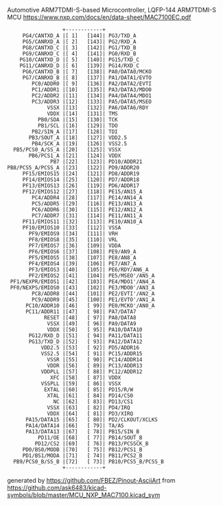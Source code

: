 Automotive ARM7TDMI-S-based Microcontroller, LQFP-144
ARM7TDMI-S MCU
https://www.nxp.com/docs/en/data-sheet/MAC7100EC.pdf


	                  +------------+
	     PG4/CANTXD_A |[ 1]   [144]| PG3/TXD_A
	     PG5/CANRXD_A |[ 2]   [143]| PG2/RXD_A
	     PG8/CANTXD_C |[ 3]   [142]| PG1/TXD_B
	     PG9/CANRXD_C |[ 4]   [141]| PG0/RXD_B
	    PG10/CANTXD_D |[ 5]   [140]| PG15/TXD_C
	    PG11/CANRXD_D |[ 6]   [139]| PG14/RXD_C
	     PG6/CANTXD_B |[ 7]   [138]| PA0/DATA0/MCKO
	     PG7/CANRXD_B |[ 8]   [137]| PA1/DATA1/EVTO
	        PC0/ADDR0 |[ 9]   [136]| PA2/DATA2/EVTI
	        PC1/ADDR1 |[10]   [135]| PA3/DATA3/MDO0
	        PC2/ADDR2 |[11]   [134]| PA4/DATA4/MDO1
	        PC3/ADDR3 |[12]   [133]| PA5/DATA5/MSEO
	             VSSX |[13]   [132]| PA6/DATA6/RDY
	             VDDX |[14]   [131]| TMS
	          PB0/SDA |[15]   [130]| TCK
	          PB1/SCL |[16]   [129]| TDO
	        PB2/SIN_A |[17]   [128]| TDI
	       PB3/SOUT_A |[18]   [127]| VDD2.5
	        PB4/SCK_A |[19]   [126]| VSS2.5
	  PB5/PCS0_A/SS_A |[20]   [125]| VSSX
	       PB6/PCS1_A |[21]   [124]| VDDX
	              PB7 |[22]   [123]| PD10/ADDR21
	PB8/PCS5_A/PCSS_A |[23]   [122]| PD9/ADDR20
	     PF15/EMIOS15 |[24]   [121]| PD8/ADDR19
	     PF14/EMIOS14 |[25]   [120]| PD7/ADDR18
	     PF13/EMIOS13 |[26]   [119]| PD6/ADDR17
	     PF12/EMIOS12 |[27]   [118]| PE15/AN15_A
	        PC4/ADDR4 |[28]   [117]| PE14/AN14_A
	        PC5/ADDR5 |[29]   [116]| PE13/AN13_A
	        PC6/ADDR6 |[30]   [115]| PE12/AN12_A
	        PC7/ADDR7 |[31]   [114]| PE11/AN11_A
	     PF11/EMIOS11 |[32]   [113]| PE10/AN10_A
	     PF10/EMIOS10 |[33]   [112]| VSSA
	       PF9/EMIOS9 |[34]   [111]| VRH
	       PF8/EMIOS8 |[35]   [110]| VRL
	       PF7/EMIOS7 |[36]   [109]| VDDA
	       PF6/EMIOS6 |[37]   [108]| PE9/AN9_A
	       PF5/EMIOS5 |[38]   [107]| PE8/AN8_A
	       PF4/EMIOS4 |[39]   [106]| PE7/AN7_A
	       PF3/EMIOS3 |[40]   [105]| PE6/RDY/AN6_A
	       PF2/EMIOS2 |[41]   [104]| PE5/MSEO'/AN5_A
	 PF1/NEXPR/EMIOS1 |[42]   [103]| PE4/MDO1'/AN4_A
	 PF0/NEXPS/EMIOS0 |[43]   [102]| PE3/MDO0'/AN3_A
	        PC8/ADDR8 |[44]   [101]| PE2/EVTI'/AN2_A
	        PC9/ADDR9 |[45]   [100]| PE1/EVTO'/AN1_A
	      PC10/ADDR10 |[46]   [ 99]| PE0/MCKO'/AN0_A
	      PC11/ADDR11 |[47]   [ 98]| PA7/DATA7
	            RESET |[48]   [ 97]| PA8/DATA8
	             VSSX |[49]   [ 96]| PA9/DATA9
	             VDDX |[50]   [ 95]| PA10/DATA10
	       PG12/RXD_D |[51]   [ 94]| PA11/DATA11
	       PG13/TXD_D |[52]   [ 93]| PA12/DATA12
	           VDD2.5 |[53]   [ 92]| PD5/ADDR16
	           VSS2.5 |[54]   [ 91]| PC15/ADDR15
	             VSSR |[55]   [ 90]| PC14/ADDR14
	             VDDR |[56]   [ 89]| PC13/ADDR13
	           VDDPLL |[57]   [ 88]| PC12/ADDR12
	              XFC |[58]   [ 87]| VDDX
	           VSSPLL |[59]   [ 86]| VSSX
	            EXTAL |[60]   [ 85]| PD15/R/W
	             XTAL |[61]   [ 84]| PD14/CS0
	               NC |[62]   [ 83]| PD13/CS1
	             VSSX |[63]   [ 82]| PD4/IRQ
	             VDDX |[64]   [ 81]| PD3/XIRQ
	      PA15/DATA15 |[65]   [ 80]| PD2/CLKOUT/XCLKS
	      PA14/DATA14 |[66]   [ 79]| TA/AS
	      PA13/DATA13 |[67]   [ 78]| PB15/SIN_B
	          PD11/OE |[68]   [ 77]| PB14/SOUT_B
	         PD12/CS2 |[69]   [ 76]| PB13/PCSSCK_B
	     PD0/BS0/MODB |[70]   [ 75]| PB12/PCS1_B
	     PD1/BS1/MODA |[71]   [ 74]| PB11/PCS2_B
	  PB9/PCS0_B/SS_B |[72]   [ 73]| PB10/PCS5_B/PCSS_B
	                  +------------+


generated by https://github.com/FBEZ/Pinout-AsciiArt from https://github.com/ask6483/kicad-symbols/blob/master/MCU_NXP_MAC7100.kicad_sym